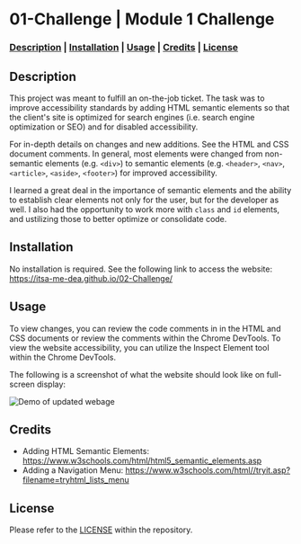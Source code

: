 # 01-Challenge | Module 1 Challenge 

### **[Description](#description) | [Installation](#installation) | [Usage](#usage) | [Credits](#credits) | [License](#license)**

## Description

This project was meant to fulfill an on-the-job ticket. The task was to improve accessibility standards by adding HTML semantic elements so that the client's site is optimized for search engines (i.e. search engine optimization or SEO) and for disabled accessibility. 

For in-depth details on changes and new additions. See the HTML and CSS document comments. In general, most elements were changed from non-semantic elements (e.g. `<div>`) to semantic elements (e.g. `<header>`, `<nav>`, `<article>`, `<aside>`, `<footer>`) for improved accessibility.

I learned a great deal in the importance of semantic elements and the ability to establish clear elements not only for the user, but for the developer as well. I also had the opportunity to work more with `class` and `id` elements, and ustilizing those to better optimize or consolidate code.

## Installation

No installation is required. See the following link to access the website: https://itsa-me-dea.github.io/02-Challenge/

## Usage

To view changes, you can review the code comments in in the HTML and CSS documents or review the comments within the Chrome DevTools. To view the website accessibility, you can utilize the Inspect Element tool within the Chrome DevTools.

The following is a screenshot of what the website should look like on full-screen display:

![Demo of updated webage](/Assets/02-html-css-git-homework-demo.png)

## Credits

* Adding HTML Semantic Elements: https://www.w3schools.com/html/html5_semantic_elements.asp
* Adding a Navigation Menu: https://www.w3schools.com/html//tryit.asp?filename=tryhtml_lists_menu  

## License

Please refer to the [LICENSE](/LICENSE) within the repository.
